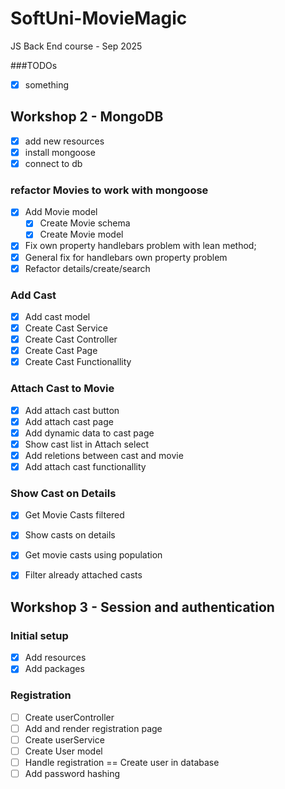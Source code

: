 # SoftUni-MovieMagic
JS Back End course - Sep 2025

###TODOs
- [x] something


## Workshop 2 - MongoDB

- [x] add new resources
- [x] install mongoose
- [x] connect to db

### refactor Movies to work with mongoose
- [x] Add Movie model
    - [x] Create Movie schema
    - [x] Create Movie model
- [x] Fix own property handlebars problem with lean method;
- [x] General fix for handlebars own property problem
- [x] Refactor details/create/search 

### Add Cast
- [x] Add cast model
- [x] Create Cast Service
- [x] Create Cast Controller
- [x] Create Cast Page
- [x] Create Cast Functionallity

### Attach Cast to Movie
- [x] Add attach cast button
- [x] Add attach cast page
- [x] Add dynamic data to cast page
- [x] Show cast list in Attach select
- [x] Add reletions between cast and movie
- [x] Add attach cast functionallity

### Show Cast on Details
- [x] Get Movie Casts filtered
- [x] Show casts on details
- [x] Get movie casts using population

- [x] Filter already attached casts

## Workshop 3 - Session and authentication

### Initial setup
- [x] Add resources
- [x] Add packages

### Registration
- [ ] Create userController
- [ ] Add and render registration page
- [ ] Create userService
- [ ] Create User model
- [ ] Handle registration == Create user in database
- [ ] Add password hashing